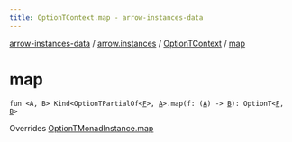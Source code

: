 ```yaml
---
title: OptionTContext.map - arrow-instances-data
---
```


[arrow-instances-data](../../index.html) / [arrow.instances](../index.html) / [OptionTContext](index.html) / [map](./map.html)

# map

`fun <A, B> Kind<OptionTPartialOf<`[`F`](index.html#F)`>, `[`A`](map.html#A)`>.map(f: (`[`A`](map.html#A)`) -> `[`B`](map.html#B)`): OptionT<`[`F`](index.html#F)`, `[`B`](map.html#B)`>`

Overrides [OptionTMonadInstance.map](../-option-t-monad-instance/map.html)

